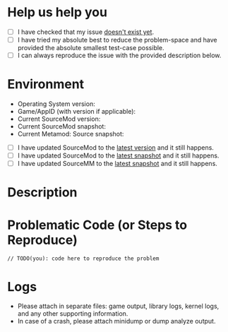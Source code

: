 # Help us help you
  - [ ] I have checked that my issue [doesn't exist yet](https://github.com/alliedmodders/sourcemod/issues).
  - [ ] I have tried my absolute best to reduce the problem-space and have provided the absolute smallest test-case possible.
  - [ ] I can always reproduce the issue with the provided description below.

# Environment
  * Operating System version: 
  * Game/AppID (with version if applicable): 
  * Current SourceMod version: 
  * Current SourceMod snapshot: 
  * Current Metamod: Source snapshot:
  - [ ] I have updated SourceMod to the [latest version](https://www.sourcemod.net/downloads.php) and it still happens.
  - [ ] I have updated SourceMod to the [latest snapshot](https://www.sourcemod.net/downloads.php?branch=dev) and it still happens.
  - [ ] I have updated SourceMM to the [latest snapshot](https://sourcemm.net/downloads.php?branch=dev) and it still happens.

# Description


# Problematic Code (or Steps to Reproduce)
  ```
  // TODO(you): code here to reproduce the problem
  ```

# Logs
* Please attach in separate files: game output, library logs, kernel logs, and any other supporting information.
* In case of a crash, please attach minidump or dump analyze output.
